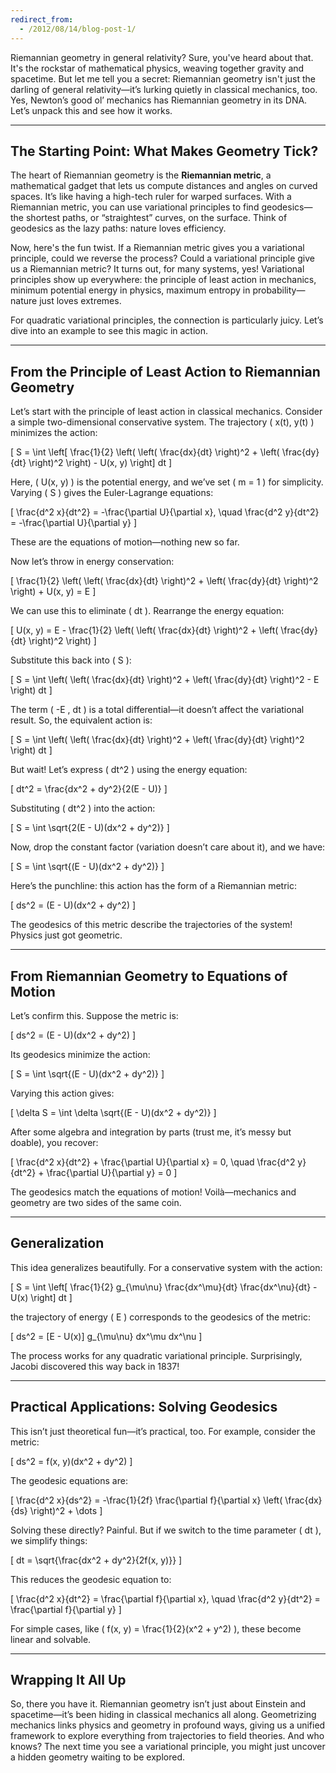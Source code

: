 ```yaml
---
redirect_from:
  - /2012/08/14/blog-post-1/
---
```

Riemannian geometry in general relativity? Sure, you've heard about that. It's the rockstar of mathematical physics, weaving together gravity and spacetime. But let me tell you a secret: Riemannian geometry isn't just the darling of general relativity—it’s lurking quietly in classical mechanics, too. Yes, Newton’s good ol’ mechanics has Riemannian geometry in its DNA. Let’s unpack this and see how it works.

---

## The Starting Point: What Makes Geometry Tick?

The heart of Riemannian geometry is the **Riemannian metric**, a mathematical gadget that lets us compute distances and angles on curved spaces. It’s like having a high-tech ruler for warped surfaces. With a Riemannian metric, you can use variational principles to find geodesics—the shortest paths, or “straightest” curves, on the surface. Think of geodesics as the lazy paths: nature loves efficiency.

Now, here's the fun twist. If a Riemannian metric gives you a variational principle, could we reverse the process? Could a variational principle give us a Riemannian metric? It turns out, for many systems, yes! Variational principles show up everywhere: the principle of least action in mechanics, minimum potential energy in physics, maximum entropy in probability—nature just loves extremes.

For quadratic variational principles, the connection is particularly juicy. Let’s dive into an example to see this magic in action.

---

## From the Principle of Least Action to Riemannian Geometry

Let’s start with the principle of least action in classical mechanics. Consider a simple two-dimensional conservative system. The trajectory \( x(t), y(t) \) minimizes the action:

\[
S = \int \left[ \frac{1}{2} \left( \left( \frac{dx}{dt} \right)^2 + \left( \frac{dy}{dt} \right)^2 \right) - U(x, y) \right] dt
\]

Here, \( U(x, y) \) is the potential energy, and we’ve set \( m = 1 \) for simplicity. Varying \( S \) gives the Euler-Lagrange equations:

\[
\frac{d^2 x}{dt^2} = -\frac{\partial U}{\partial x}, \quad \frac{d^2 y}{dt^2} = -\frac{\partial U}{\partial y}
\]

These are the equations of motion—nothing new so far.

Now let’s throw in energy conservation:

\[
\frac{1}{2} \left( \left( \frac{dx}{dt} \right)^2 + \left( \frac{dy}{dt} \right)^2 \right) + U(x, y) = E
\]

We can use this to eliminate \( dt \). Rearrange the energy equation:

\[
U(x, y) = E - \frac{1}{2} \left( \left( \frac{dx}{dt} \right)^2 + \left( \frac{dy}{dt} \right)^2 \right)
\]

Substitute this back into \( S \):

\[
S = \int \left( \left( \frac{dx}{dt} \right)^2 + \left( \frac{dy}{dt} \right)^2 - E \right) dt
\]

The term \( -E \, dt \) is a total differential—it doesn’t affect the variational result. So, the equivalent action is:

\[
S = \int \left( \left( \frac{dx}{dt} \right)^2 + \left( \frac{dy}{dt} \right)^2 \right) dt
\]

But wait! Let’s express \( dt^2 \) using the energy equation:

\[
dt^2 = \frac{dx^2 + dy^2}{2(E - U)}
\]

Substituting \( dt^2 \) into the action:

\[
S = \int \sqrt{2(E - U)(dx^2 + dy^2)}
\]

Now, drop the constant factor (variation doesn’t care about it), and we have:

\[
S = \int \sqrt{(E - U)(dx^2 + dy^2)}
\]

Here’s the punchline: this action has the form of a Riemannian metric:

\[
ds^2 = (E - U)(dx^2 + dy^2)
\]

The geodesics of this metric describe the trajectories of the system! Physics just got geometric.

---

## From Riemannian Geometry to Equations of Motion

Let’s confirm this. Suppose the metric is:

\[
ds^2 = (E - U)(dx^2 + dy^2)
\]

Its geodesics minimize the action:

\[
S = \int \sqrt{(E - U)(dx^2 + dy^2)}
\]

Varying this action gives:

\[
\delta S = \int \delta \sqrt{(E - U)(dx^2 + dy^2)}
\]

After some algebra and integration by parts (trust me, it’s messy but doable), you recover:

\[
\frac{d^2 x}{dt^2} + \frac{\partial U}{\partial x} = 0, \quad \frac{d^2 y}{dt^2} + \frac{\partial U}{\partial y} = 0
\]

The geodesics match the equations of motion! Voilà—mechanics and geometry are two sides of the same coin.

---

## Generalization

This idea generalizes beautifully. For a conservative system with the action:

\[
S = \int \left[ \frac{1}{2} g_{\mu\nu} \frac{dx^\mu}{dt} \frac{dx^\nu}{dt} - U(x) \right] dt
\]

the trajectory of energy \( E \) corresponds to the geodesics of the metric:

\[
ds^2 = [E - U(x)] g_{\mu\nu} dx^\mu dx^\nu
\]

The process works for any quadratic variational principle. Surprisingly, Jacobi discovered this way back in 1837!

---

## Practical Applications: Solving Geodesics

This isn’t just theoretical fun—it’s practical, too. For example, consider the metric:

\[
ds^2 = f(x, y)(dx^2 + dy^2)
\]

The geodesic equations are:

\[
\frac{d^2 x}{ds^2} = -\frac{1}{2f} \frac{\partial f}{\partial x} \left( \frac{dx}{ds} \right)^2 + \dots
\]

Solving these directly? Painful. But if we switch to the time parameter \( dt \), we simplify things:

\[
dt = \sqrt{\frac{dx^2 + dy^2}{2f(x, y)}}
\]

This reduces the geodesic equation to:

\[
\frac{d^2 x}{dt^2} = \frac{\partial f}{\partial x}, \quad \frac{d^2 y}{dt^2} = \frac{\partial f}{\partial y}
\]

For simple cases, like \( f(x, y) = \frac{1}{2}(x^2 + y^2) \), these become linear and solvable.

---

## Wrapping It All Up

So, there you have it. Riemannian geometry isn’t just about Einstein and spacetime—it’s been hiding in classical mechanics all along. Geometrizing mechanics links physics and geometry in profound ways, giving us a unified framework to explore everything from trajectories to field theories. And who knows? The next time you see a variational principle, you might just uncover a hidden geometry waiting to be explored.
